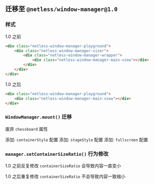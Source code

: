 ## 迁移至 `@netless/window-manager@1.0`

### 样式

1.0 之前

```html
<div class="netless-window-manager-playground">
    <div class="netless-window-manager-sizer">
        <div class="netless-window-manager-wrapper">
            <div class="netless-window-manager-main-view"></div>
        </div>
    </div>
</div>
```

1.0 之后

```html
<div class="netless-window-manager-playground">
    <div class="netless-window-manager-main-view"></div>
</div>
```


### `WindowManager.mount()` 迁移

废弃 `chessboard` 属性

添加: `containerStyle` 配置
添加: `stageStyle` 配置
添加: `fullscreen` 配置

### `manager.setContainerSizeRatio()` 行为修改

1.0 之前反复修改 `containerSizeRatio` 会导致内容一直变小

1.0 之后重复修改 `containerSizeRatio` 不会导致内容一致缩小

